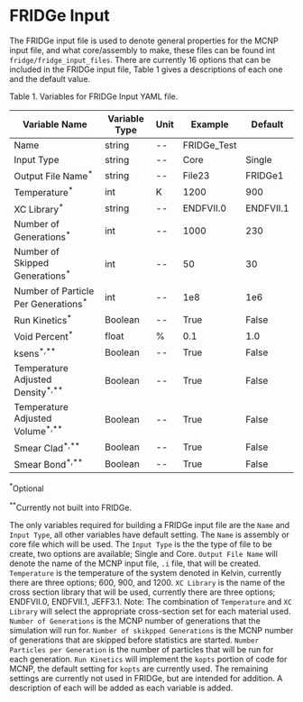 # FRIDGe Input

The FRIDGe input file is used to denote general properties for the MCNP input file, and what core/assembly to make, these files can be found int `fridge/fridge_input_files`. 
There are currently 16 options that can be included in the FRIDGe input file, Table 1 gives a descriptions of each one and the default value.

Table 1. Variables for FRIDGe Input YAML file.

|Variable Name   | Variable Type | Unit | Example | Default|
|----------------|---------------|------|---------|--------|
|Name  | string | -- | FRIDGe\_Test | |
|Input Type  | string | -- | Core | Single|
|Output File Name<sup>*</sup>  | string | -- | File23 | FRIDGe1|
|Temperature<sup>*</sup> | int | K | 1200 | 900|
|XC Library<sup>*</sup> | string | -- | ENDFVII.0 | ENDFVII.1|
|Number of Generations<sup>*</sup> | int | -- | 1000 | 230|
|Number of Skipped Generations<sup>*</sup> | int | -- | 50 | 30|
|Number of Particle Per Generations<sup>*</sup> | int | -- | 1e8 | 1e6|
|Run Kinetics<sup>*</sup> | Boolean | -- | True | False|
|Void Percent<sup>*</sup> | float | \% | 0.1 | 1.0|
|ksens<sup>*,**</sup> | Boolean | -- | True | False|
|Temperature Adjusted Density<sup>*,**</sup> | Boolean | -- | True | False|
|Temperature Adjusted Volume<sup>*,**</sup> | Boolean| -- | True | False|
|Smear Clad<sup>*,**</sup> | Boolean | -- | True | False|
|Smear Bond<sup>*,**</sup> | Boolean | -- | True | False|

<sup>*</sup>Optional

<sup>**</sup>Currently not built into FRIDGe.

The only variables required for building a FRIDGe input file are the `Name` and `Input Type`, all other variables have default setting.
The `Name` is assembly or core file which will be used.
The `Input Type` is the the type of file to be create, two options are available; Single and Core.
`Output File Name` will denote the name of the MCNP input file, `.i` file, that will be created.
`Temperature` is the temperature of the system denoted in Kelvin, currently there are three options; 600, 900, and 1200.
`XC Library` is the name of the cross section library that will be used, currently there are three options; ENDFVII.0, ENDFVII.1, JEFF3.1.
Note: The combination of `Temperature` and `XC Library` will select the appropriate cross-section set for each material used.
`Number of Generations` is the MCNP number of generations that the simulation will run for.
`Number of skikpped Generations` is the MCNP number of generations that are skipped before statistics are started.
`Number Particles per Generation` is the number of particles that will be run for each generation.
`Run Kinetics` will implement the `kopts` portion of code for MCNP, the default setting for `kopts` are currently used.
The remaining settings are currently not used in FRIDGe, but are intended for addition.
A description of each will be added as each variable is added.

